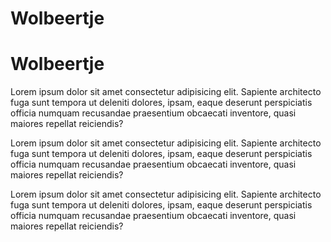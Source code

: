 # Wolbeertje

<html lang="en">
<head>
    <meta charset="UTF-8">
    <meta http-equiv="X-UA-Compatible" content="IE=edge">
    <meta name="viewport" content="width=device-width, initial-scale=1.0">
    <title>Document</title>
</head>
<body>
 <h1>Wolbeertje</h1>   
<p>Lorem ipsum dolor sit amet consectetur adipisicing elit. Sapiente architecto fuga sunt tempora ut deleniti dolores, ipsam, eaque deserunt perspiciatis officia numquam recusandae praesentium obcaecati inventore, quasi maiores repellat reiciendis?</p>
<p>Lorem ipsum dolor sit amet consectetur adipisicing elit. Sapiente architecto fuga sunt tempora ut deleniti dolores, ipsam, eaque deserunt perspiciatis officia numquam recusandae praesentium obcaecati inventore, quasi maiores repellat reiciendis?</p>
<p>Lorem ipsum dolor sit amet consectetur adipisicing elit. Sapiente architecto fuga sunt tempora ut deleniti dolores, ipsam, eaque deserunt perspiciatis officia numquam recusandae praesentium obcaecati inventore, quasi maiores repellat reiciendis?</p>
</body>
</html>
